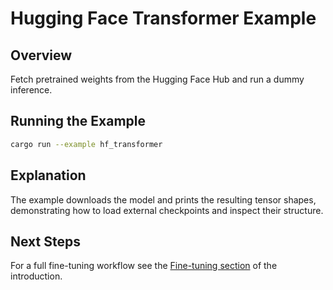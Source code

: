 # Hugging Face Transformer Example

## Overview

Fetch pretrained weights from the Hugging Face Hub and run a dummy inference.

## Running the Example

```bash
cargo run --example hf_transformer
```

## Explanation

The example downloads the model and prints the resulting tensor shapes,
demonstrating how to load external checkpoints and inspect their structure.

## Next Steps

For a full fine-tuning workflow see the
[Fine-tuning section](../introduction.md#fine-tuning) of the introduction.
